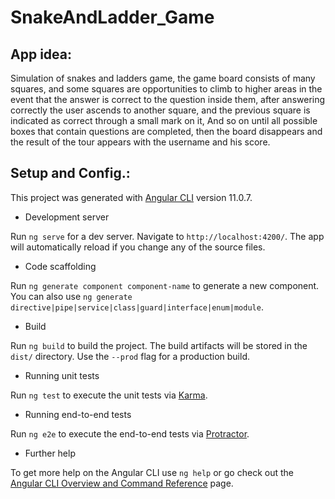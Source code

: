 # SnakeAndLadder_Game

## App idea:
Simulation of snakes and ladders game, the game board consists of many squares, and some squares are opportunities to climb to higher areas in the event that the answer is correct to the question inside them, after answering correctly the user ascends to another square, and the previous square is indicated as correct through a small mark on it, And so on until all possible boxes that contain questions are completed, then the board disappears and the result of the tour appears with the username and his score.

## Setup and Config.:
This project was generated with [Angular CLI](https://github.com/angular/angular-cli) version 11.0.7.

- Development server

Run `ng serve` for a dev server. Navigate to `http://localhost:4200/`. The app will automatically reload if you change any of the source files.

- Code scaffolding

Run `ng generate component component-name` to generate a new component. You can also use `ng generate directive|pipe|service|class|guard|interface|enum|module`.

- Build

Run `ng build` to build the project. The build artifacts will be stored in the `dist/` directory. Use the `--prod` flag for a production build.

- Running unit tests

Run `ng test` to execute the unit tests via [Karma](https://karma-runner.github.io).

- Running end-to-end tests

Run `ng e2e` to execute the end-to-end tests via [Protractor](http://www.protractortest.org/).

- Further help

To get more help on the Angular CLI use `ng help` or go check out the [Angular CLI Overview and Command Reference](https://angular.io/cli) page.
